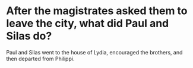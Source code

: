 # After the magistrates asked them to leave the city, what did Paul and Silas do?

Paul and Silas went to the house of Lydia, encouraged the brothers, and then departed from Philippi.
